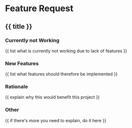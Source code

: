 # Feature Request

## {{ title }}

### Currently not Working

{{ list what is currently not working due to lack of features }}

### New Features

{{ list what features should therefore be implemented }}

### Rationale

{{ explain why this would benefit this project }}

### Other

{{ if there's more you need to explain, do it here }}
